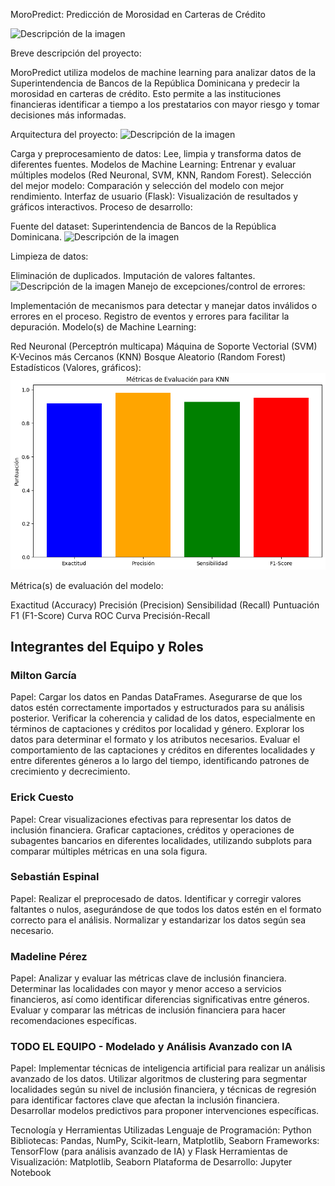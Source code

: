 MoroPredict: Predicción de Morosidad en Carteras de Crédito

![Descripción de la imagen](URL_de_la_imagen)

Breve descripción del proyecto:

MoroPredict utiliza modelos de machine learning para analizar datos de la Superintendencia de Bancos de la República Dominicana y predecir la morosidad en carteras de crédito. Esto permite a las instituciones financieras identificar a tiempo a los prestatarios con mayor riesgo y tomar decisiones más informadas.

Arquitectura del proyecto:
![Descripción de la imagen](URL_de_la_imagen)

Carga y preprocesamiento de datos: Lee, limpia y transforma datos de diferentes fuentes.
Modelos de Machine Learning: Entrenar y evaluar múltiples modelos (Red Neuronal, SVM, KNN, Random Forest).
Selección del mejor modelo: Comparación y selección del modelo con mejor rendimiento.
Interfaz de usuario (Flask): Visualización de resultados y gráficos interactivos.
Proceso de desarrollo:

Fuente del dataset: Superintendencia de Bancos de la República Dominicana.
![Descripción de la imagen](URL_de_la_imagen)

Limpieza de datos:

Eliminación de duplicados.
Imputación de valores faltantes. ![Descripción de la imagen](URL_de_la_imagen)
Manejo de excepciones/control de errores:

Implementación de mecanismos para detectar y manejar datos inválidos o errores en el proceso.
Registro de eventos y errores para facilitar la depuración.
Modelo(s) de Machine Learning:

Red Neuronal (Perceptrón multicapa)
Máquina de Soporte Vectorial (SVM)
K-Vecinos más Cercanos (KNN)
Bosque Aleatorio (Random Forest)
Estadísticos (Valores, gráficos):
![Descripción de la imagen](2.png)

Métrica(s) de evaluación del modelo:

Exactitud (Accuracy)
Precisión (Precision)
Sensibilidad (Recall)
Puntuación F1 (F1-Score)
Curva ROC
Curva Precisión-Recall

## Integrantes del Equipo y Roles
###  Milton García
Papel: Cargar los datos en Pandas DataFrames. Asegurarse de que los datos estén correctamente importados y estructurados para su análisis posterior. Verificar la coherencia y calidad de los datos, especialmente en términos de captaciones y créditos por localidad y género.
Explorar los datos para determinar el formato y los atributos necesarios. Evaluar el comportamiento de las captaciones y créditos en diferentes localidades y entre diferentes géneros a lo largo del tiempo, identificando patrones de crecimiento y decrecimiento.

### Erick Cuesto
Papel: Crear visualizaciones efectivas para representar los datos de inclusión financiera. Graficar captaciones, créditos y operaciones de subagentes bancarios en diferentes localidades, utilizando subplots para comparar múltiples métricas en una sola figura.

### Sebastián Espinal
Papel: Realizar el preprocesado de datos. Identificar y corregir valores faltantes o nulos, asegurándose de que todos los datos estén en el formato correcto para el análisis. Normalizar y estandarizar los datos según sea necesario.

### Madeline Pérez
Papel: Analizar y evaluar las métricas clave de inclusión financiera. Determinar las localidades con mayor y menor acceso a servicios financieros, así como identificar diferencias significativas entre géneros. Evaluar y comparar las métricas de inclusión financiera para hacer recomendaciones específicas.
### TODO EL EQUIPO - Modelado y Análisis Avanzado con IA
Papel: Implementar técnicas de inteligencia artificial para realizar un análisis avanzado de los datos. Utilizar algoritmos de clustering para segmentar localidades según su nivel de inclusión financiera, y técnicas de regresión para identificar factores clave que afectan la inclusión financiera. Desarrollar modelos predictivos para proponer intervenciones específicas.

Tecnología y Herramientas Utilizadas
Lenguaje de Programación: Python
Bibliotecas: Pandas, NumPy, Scikit-learn, Matplotlib, Seaborn
Frameworks: TensorFlow (para análisis avanzado de IA) y Flask
Herramientas de Visualización: Matplotlib, Seaborn
Plataforma de Desarrollo: Jupyter Notebook
